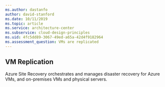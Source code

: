 ```yaml
---
ms.author: dastanfo
author: david-stanford
ms.date: 10/11/2019
ms.topic: article
ms.service: architecture-center
ms.subservice: cloud-design-principles
ms.uid: 4fc5dd89-3067-49ed-a65a-42d4f9182964
ms.assessment_question: VMs are replicated
---
```

## VM Replication


Azure Site Recovery orchestrates and manages disaster recovery for Azure VMs, and on-premises VMs and physical servers.